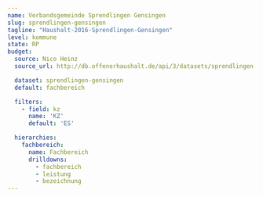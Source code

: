 ```yaml
---
name: Verbandsgemeinde Sprendlingen Gensingen
slug: sprendlingen-gensingen
tagline: "Haushalt-2016-Sprendlingen-Gensingen"
level: kommune
state: RP
budget:
  source: Nico Heinz
  source_url: http://db.offenerhaushalt.de/api/3/datasets/sprendlingen-gensingen/serve/aufstellungoffenerhaushalt.csv

  dataset: sprendlingen-gensingen
  default: fachbereich

  filters:
    - field: kz
      name: 'KZ'
      default: 'ES'

  hierarchies:
    fachbereich:
      name: Fachbereich
      drilldowns:
        - fachbereich
        - leistung
        - bezeichnung
---
```

